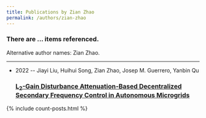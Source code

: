 ```yaml
---
title: Publications by Zian Zhao
permalink: /authors/zian-zhao
---
```


<h3 id="number-posts">There are ... items referenced.</h3>
<p id='info-authors'>Alternative author names: Zian Zhao.</p>
<hr />
<ul class="post-list">
<li><span class='post-meta'>2022 -- Jiayi Liu, Huihui Song, Zian Zhao, Josep M. Guerrero, Yanbin Qu</span><h3><a class='post-link' href="{{ site.baseurl }}/l-sub-2-sub-gain-disturbance-attenuation-based-decentralized-secondary-frequency-control-in-autonomous-microgrids">L<sub>2</sub>-Gain Disturbance Attenuation-Based Decentralized Secondary Frequency Control in Autonomous Microgrids</a></h3></li>

</ul>
{% include count-posts.html %}
